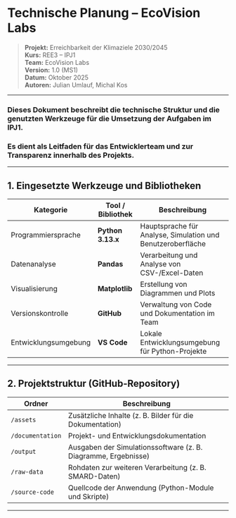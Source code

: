 # Technische Planung – EcoVision Labs

> **Projekt:** Erreichbarkeit der Klimaziele 2030/2045  
> **Kurs:** REE3 – IPJ1  
> **Team:** EcoVision Labs  
> **Version:** 1.0 (MS1)  
> **Datum:** Oktober 2025  
> **Autoren:** Julian Umlauf, Michal Kos

---

### Dieses Dokument beschreibt die **technische Struktur und die genutzten Werkzeuge** für die Umsetzung der Aufgaben im **IPJ1**.  
### Es dient als Leitfaden für das Entwicklerteam und zur Transparenz innerhalb des Projekts.

---

## 1. Eingesetzte Werkzeuge und Bibliotheken

| Kategorie | Tool / Bibliothek | Beschreibung |
|------------|------------------|---------------|
| Programmiersprache | **Python 3.13.x** | Hauptsprache für Analyse, Simulation und Benutzeroberfläche |
| Datenanalyse | **Pandas** | Verarbeitung und Analyse von CSV-/Excel-Daten |
| Visualisierung | **Matplotlib** | Erstellung von Diagrammen und Plots |
| Versionskontrolle | **GitHub** | Verwaltung von Code und Dokumentation im Team |
| Entwicklungsumgebung | **VS Code** | Lokale Entwicklungsumgebung für Python-Projekte |

---

## 2. Projektstruktur (GitHub-Repository)

| **Ordner** | **Beschreibung** |
|------------|------------------|
| `/assets` | Zusätzliche Inhalte (z. B. Bilder für die Dokumentation) |
| `/documentation` | Projekt- und Entwicklungsdokumentation |
| `/output` | Ausgaben der Simulationssoftware (z. B. Diagramme, Ergebnisse) |
| `/raw-data` | Rohdaten zur weiteren Verarbeitung (z. B. SMARD-Daten) |
| `/source-code` | Quellcode der Anwendung (Python-Module und Skripte) |

---

